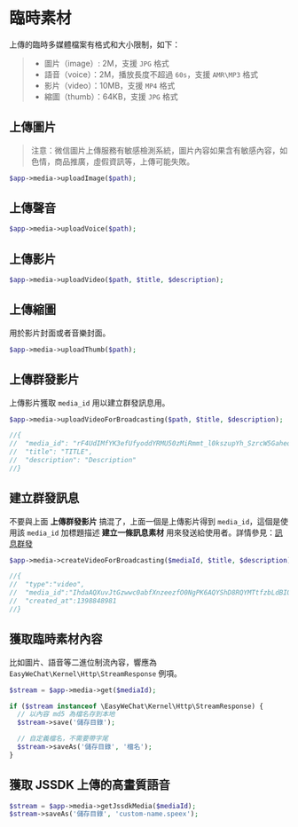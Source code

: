 # 臨時素材

上傳的臨時多媒體檔案有格式和大小限制，如下：

> - 圖片（image）: 2M，支援 `JPG` 格式
> - 語音（voice）：2M，播放長度不超過 `60s`，支援 `AMR\MP3` 格式
> - 影片（video）：10MB，支援 `MP4` 格式
> - 縮圖（thumb）：64KB，支援 `JPG` 格式

## 上傳圖片

> 注意：微信圖片上傳服務有敏感檢測系統，圖片內容如果含有敏感內容，如色情，商品推廣，虛假資訊等，上傳可能失敗。

```php
$app->media->uploadImage($path);
```

## 上傳聲音

```php
$app->media->uploadVoice($path);
```

## 上傳影片

```php
$app->media->uploadVideo($path, $title, $description);
```

## 上傳縮圖

用於影片封面或者音樂封面。

```php
$app->media->uploadThumb($path);
```

## 上傳群發影片

上傳影片獲取 `media_id` 用以建立群發訊息用。

```php
$app->media->uploadVideoForBroadcasting($path, $title, $description);

//{
//  "media_id": "rF4UdIMfYK3efUfyoddYRMU50zMiRmmt_l0kszupYh_SzrcW5Gaheq05p_lHuOTQ",
//  "title": "TITLE",
//  "description": "Description"
//}
```

## 建立群發訊息

不要與上面 **上傳群發影片** 搞混了，上面一個是上傳影片得到 `media_id`，這個是使用該 `media_id` 加標題描述 **建立一條訊息素材** 用來發送給使用者。詳情參見：[訊息群發](../official-account/broadcasting.md)

```php
$app->media->createVideoForBroadcasting($mediaId, $title, $description);

//{
//  "type":"video",
//  "media_id":"IhdaAQXuvJtGzwwc0abfXnzeezfO0NgPK6AQYShD8RQYMTtfzbLdBIQkQziv2XJc",
//  "created_at":1398848981
//}
```

## 獲取臨時素材內容

比如圖片、語音等二進位制流內容，響應為 `EasyWeChat\Kernel\Http\StreamResponse` 例項。

```php
$stream = $app->media->get($mediaId);

if ($stream instanceof \EasyWeChat\Kernel\Http\StreamResponse) {
  // 以內容 md5 為檔名存到本地
  $stream->save('儲存目錄');

  // 自定義檔名，不需要帶字尾
  $stream->saveAs('儲存目錄', '檔名');
}
```

## 獲取 JSSDK 上傳的高畫質語音

```php
$stream = $app->media->getJssdkMedia($mediaId);
$stream->saveAs('儲存目錄', 'custom-name.speex');
```

